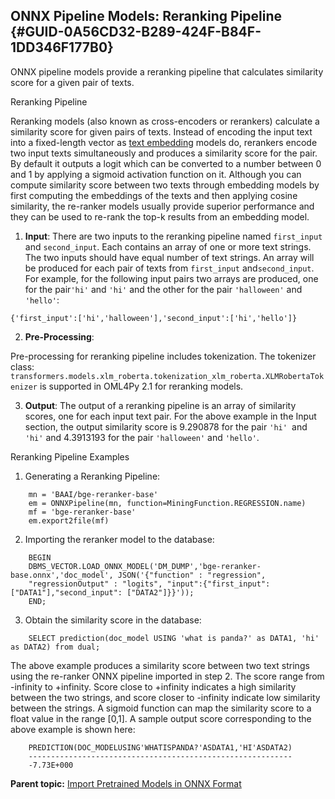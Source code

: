 ## ONNX Pipeline Models: Reranking Pipeline {#GUID-0A56CD32-B289-424F-B84F-1DD346F177B0}

ONNX pipeline models provide a reranking pipeline that calculates similarity score for a given pair of texts.

Reranking Pipeline

Reranking models (also known as cross-encoders or rerankers) calculate a similarity score for given pairs of texts. Instead of encoding the input text into a fixed-length vector as [text embedding](onnx-pipeline-models-text-embedding.md#GUID-E7C08BA2-B2B9-4081-9050-B9EB3EA46FA6) models do, rerankers encode two input texts simultaneously and produces a similarity score for the pair. By default it outputs a logit which can be converted to a number between 0 and 1 by applying a sigmoid activation function on it. Although you can compute similarity score between two texts through embedding models by first computing the embeddings of the texts and then applying cosine similarity, the re-ranker models usually provide superior performance and they can be used to re-rank the top-k results from an embedding model. 

  1. **Input**: There are two inputs to the reranking pipeline named `first_input` and `second_input`. Each contains an array of one or more text strings. The two inputs should have equal number of text strings. An array will be produced for each pair of texts from `first_input` and`second_input`. For example, for the following input pairs two arrays are produced, one for the pair`'hi'` and `'hi'` and the other for the pair `'halloween'` and `'hello'`: 

`{'first_input':['hi','halloween'],'second_input':['hi','hello']}`

  2. **Pre-Processing**: 

Pre-processing for reranking pipeline includes tokenization. The tokenizer class: `transformers.models.xlm_roberta.tokenization_xlm_roberta.XLMRobertaTokenizer` is supported in OML4Py 2.1 for reranking models. 

  3. **Output**: The output of a reranking pipeline is an array of similarity scores, one for each input text pair. For the above example in the Input section, the output similarity score is 9.290878 for the pair `'hi' `and` 'hi'` and 4.3913193 for the pair `'halloween'` and `'hello'`. 



Reranking Pipeline Examples

  1. Generating a Reranking Pipeline:
```
    mn = 'BAAI/bge-reranker-base'
    em = ONNXPipeline(mn, function=MiningFunction.REGRESSION.name)
    mf = 'bge-reranker-base'
    em.export2file(mf)
```
    

  2. Importing the reranker model to the database: 
```
    BEGIN
    DBMS_VECTOR.LOAD_ONNX_MODEL('DM_DUMP','bge-reranker-base.onnx','doc_model', JSON('{"function" : "regression",
    "regressionOutput" : "logits", "input":{"first_input": ["DATA1"],"second_input": ["DATA2"]}}'));
    END;
```
    

  3. Obtain the similarity score in the database:
```
    SELECT prediction(doc_model USING 'what is panda?' as DATA1, 'hi' as DATA2) from dual;
```
    

The above example produces a similarity score between two text strings using the re-ranker ONNX pipeline imported in step 2. The score range from -infinity to +infinity. Score close to +infinity indicates a high similarity between the two strings, and score closer to -infinity indicate low similarity between the strings. A sigmoid function can map the similarity score to a float value in the range [0,1]. A sample output score corresponding to the above example is shown here: 
```
    PREDICTION(DOC_MODELUSING'WHATISPANDA?'ASDATA1,'HI'ASDATA2)
    -----------------------------------------------------------
    -7.73E+000
```
    




**Parent topic:** [Import Pretrained Models in ONNX Format](import-pretrained-models-onnx-format-vector-generation-database.md)
